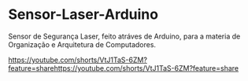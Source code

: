 # Sensor-Laser-Arduino
Sensor de Segurança Laser, feito atráves de Arduino, para a materia de Organização e Arquitetura de Computadores.

https://youtube.com/shorts/VtJ1TaS-6ZM?feature=sharehttps://youtube.com/shorts/VtJ1TaS-6ZM?feature=share
